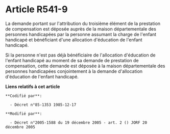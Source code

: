 # Article R541-9

La demande portant sur l'attribution du troisième élément de la prestation de compensation est déposée auprès de la maison
départementale des personnes handicapées par la personne assumant la charge de l'enfant handicapé et bénéficiant d'une
allocation d'éducation de l'enfant handicapé.

Si la personne n'est pas déjà bénéficiaire de l'allocation d'éducation de l'enfant handicapé au moment de sa demande de
prestation de compensation, cette demande est déposée à la maison départementale des personnes handicapées conjointement à la
demande d'allocation d'éducation de l'enfant handicapé.

**Liens relatifs à cet article**

	**Codifié par**:

	  - Décret n°85-1353 1985-12-17

	**Modifié par**:

	  - Décret n°2005-1588 du 19 décembre 2005 - art. 2 () JORF 20 décembre 2005
